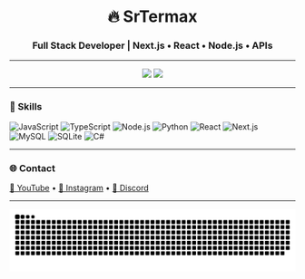 <h1 align="center">🔥 SrTermax</h1>
<h3 align="center">Full Stack Developer | Next.js • React • Node.js • APIs</h3>

---

<div align="center">
  <img src="https://github-readme-stats.vercel.app/api?username=Trmxv9&show_icons=true&theme=codeSTACKr&hide_border=true&count_private=true" height="150" />
  <img src="https://github-readme-stats.vercel.app/api/top-langs?username=Trmxv9&layout=compact&theme=codeSTACKr&hide_border=true&langs_count=8" height="150" />
</div>

---

### 🧠 Skills
<div align="left">
  <img src="https://cdn.jsdelivr.net/gh/devicons/devicon/icons/javascript/javascript-original.svg" height="30" alt="JavaScript" />
  <img src="https://cdn.jsdelivr.net/gh/devicons/devicon/icons/typescript/typescript-original.svg" height="30" alt="TypeScript" />
  <img src="https://cdn.jsdelivr.net/gh/devicons/devicon/icons/nodejs/nodejs-original.svg" height="30" alt="Node.js" />
  <img src="https://cdn.jsdelivr.net/gh/devicons/devicon/icons/python/python-original.svg" height="30" alt="Python" />
  <img src="https://cdn.jsdelivr.net/gh/devicons/devicon/icons/react/react-original.svg" height="30" alt="React" />
  <img src="https://cdn.jsdelivr.net/gh/devicons/devicon/icons/nextjs/nextjs-original.svg" height="30" alt="Next.js" />
  <img src="https://cdn.jsdelivr.net/gh/devicons/devicon/icons/mysql/mysql-original.svg" height="30" alt="MySQL" />
  <img src="https://cdn.jsdelivr.net/gh/devicons/devicon/icons/sqlite/sqlite-original.svg" height="30" alt="SQLite" />
  <img src="https://cdn.jsdelivr.net/gh/devicons/devicon/icons/csharp/csharp-original.svg" height="30" alt="C#" />
</div>

---

### 🌐 Contact
<div align="left">
  <a href="https://www.youtube.com/@SrTermax" target="_blank">🎥 YouTube</a> • 
  <a href="https://instagram.com/srtermax/" target="_blank">📸 Instagram</a> • 
  <a href="https://discord.gg/rNAXhxN3hN" target="_blank">💬 Discord</a>
</div>

---

<div align="center">
 <img src="https://raw.githubusercontent.com/TTVTheAgregado/TTVTheAgregado/output/snake.svg" alt="Snake animation"/>
</div>
